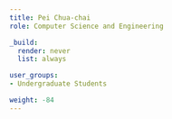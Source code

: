 ```yaml
---
title: Pei Chua-chai
role: Computer Science and Engineering

_build:
  render: never
  list: always

user_groups:
- Undergraduate Students

weight: -84
---
```

